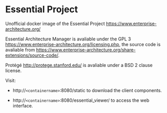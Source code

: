 Essential Project
=================

Unofficial docker image of the Essential Project https://www.enterprise-architecture.org/

Essential Architecture Manager is avaliable under the GPL 3 https://www.enterprise-architecture.org/licensing.php, the source code is avaliable from https://www.enterprise-architecture.org/share-extensions/source-code/.

Protégé http://protege.stanford.edu/ is avaliable under a BSD 2 clause license.

Visit:

* http://`<containername>`:8080/static to download the client components.

* http://`<containername>`:8080/essential_viewer/ to access the web interface.
